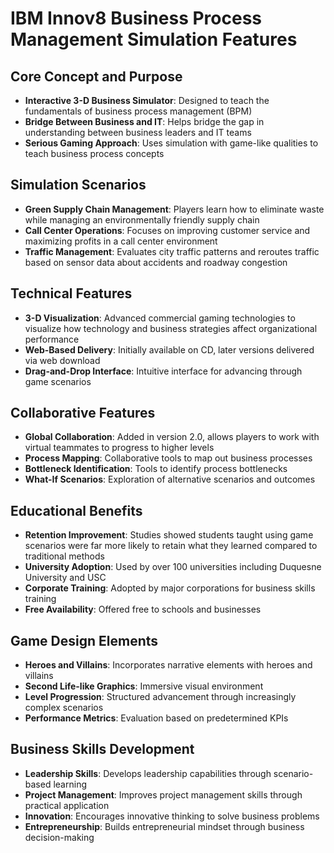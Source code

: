 # IBM Innov8 Business Process Management Simulation Features

## Core Concept and Purpose

- **Interactive 3-D Business Simulator**: Designed to teach the fundamentals of business process management (BPM)
- **Bridge Between Business and IT**: Helps bridge the gap in understanding between business leaders and IT teams
- **Serious Gaming Approach**: Uses simulation with game-like qualities to teach business process concepts

## Simulation Scenarios

- **Green Supply Chain Management**: Players learn how to eliminate waste while managing an environmentally friendly supply chain
- **Call Center Operations**: Focuses on improving customer service and maximizing profits in a call center environment
- **Traffic Management**: Evaluates city traffic patterns and reroutes traffic based on sensor data about accidents and roadway congestion

## Technical Features

- **3-D Visualization**: Advanced commercial gaming technologies to visualize how technology and business strategies affect organizational performance
- **Web-Based Delivery**: Initially available on CD, later versions delivered via web download
- **Drag-and-Drop Interface**: Intuitive interface for advancing through game scenarios

## Collaborative Features

- **Global Collaboration**: Added in version 2.0, allows players to work with virtual teammates to progress to higher levels
- **Process Mapping**: Collaborative tools to map out business processes
- **Bottleneck Identification**: Tools to identify process bottlenecks
- **What-If Scenarios**: Exploration of alternative scenarios and outcomes

## Educational Benefits

- **Retention Improvement**: Studies showed students taught using game scenarios were far more likely to retain what they learned compared to traditional methods
- **University Adoption**: Used by over 100 universities including Duquesne University and USC
- **Corporate Training**: Adopted by major corporations for business skills training
- **Free Availability**: Offered free to schools and businesses

## Game Design Elements

- **Heroes and Villains**: Incorporates narrative elements with heroes and villains
- **Second Life-like Graphics**: Immersive visual environment
- **Level Progression**: Structured advancement through increasingly complex scenarios
- **Performance Metrics**: Evaluation based on predetermined KPIs

## Business Skills Development

- **Leadership Skills**: Develops leadership capabilities through scenario-based learning
- **Project Management**: Improves project management skills through practical application
- **Innovation**: Encourages innovative thinking to solve business problems
- **Entrepreneurship**: Builds entrepreneurial mindset through business decision-making

